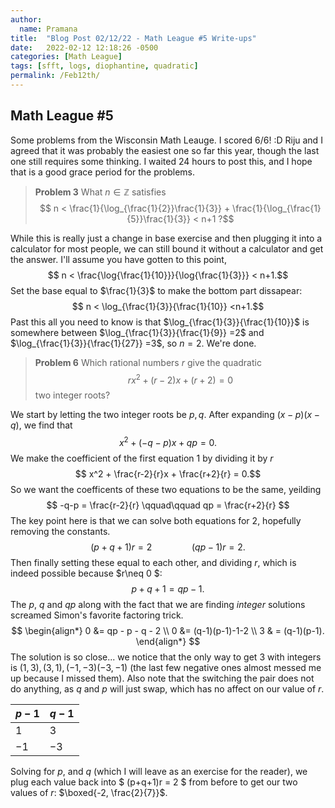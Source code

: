 ```yaml
---
author:
  name: Pramana
title:  "Blog Post 02/12/22 - Math League #5 Write-ups"
date:   2022-02-12 12:18:26 -0500
categories: [Math League]
tags: [sfft, logs, diophantine, quadratic]
permalink: /Feb12th/
---
```


## Math League #5
Some problems from the Wisconsin Math Leauge. I scored 6/6! :D
Riju and I agreed that it was probably the easiest one so far this year,
though the last one still requires some thinking.
I waited 24 hours to post this, and I hope that is a good grace period for the problems.

>**Problem 3**
>What $n \in \mathbb{Z}$ satisfies
>$$ n < \frac{1}{\log_{\frac{1}{2}}\frac{1}{3}} + \frac{1}{\log_{\frac{1}{5}}\frac{1}{3}} < n+1 ?$$

While this is really just a change in base exercise and then plugging it into a calculator for most people,
we can still bound it without a calculator and get the answer. I'll assume you have gotten to this point,
$$ n < \frac{\log{\frac{1}{10}}}{\log{\frac{1}{3}}} < n+1.$$
Set the base equal to $\frac{1}{3}$ to make the bottom part dissapear:
$$ n < \log_{\frac{1}{3}}{\frac{1}{10}} <n+1.$$
Past this all you need to know is that $\log_{\frac{1}{3}}{\frac{1}{10}}$ is somewhere between
$\log_{\frac{1}{3}}{\frac{1}{9}} =2$ and $\log_{\frac{1}{3}}{\frac{1}{27}} =3$, so $n=2$. We're done.

>**Problem 6**
>Which rational numbers $r$ give the quadratic
>$$rx^{2} + (r-2)x+(r+2) = 0$$
>two integer roots?

We start by letting the two integer roots be $p,q$. After expanding $(x-p)(x-q)$, we find that
$$ x^2 + (-q-p)x +qp = 0.$$
We make the coefficient of the first equation $1$ by dividing it by $r$
$$ x^2 + \frac{r-2}{r}x + \frac{r+2}{r} = 0.$$
So we want the coefficents of these two equations to be the same, yeilding
$$ -q-p = \frac{r-2}{r} \qquad\qquad qp = \frac{r+2}{r} $$
The key point here is that we can solve both equations for $2$, hopefully removing the constants.
$$ (p+q+1)r = 2 \qquad\qquad (qp-1)r = 2.$$
Then finally setting these equal to each other, and dividing $r$, which is indeed possible because $r\neq 0 $:
$$ p+q+1 = qp-1.$$
The $p$, $q$ and $qp$ along with the fact that we are finding *integer* solutions screamed Simon's favorite
factoring trick.
$$ 
\begin{align*}
0 &= qp - p - q - 2 \\
0 &= (q-1)(p-1)-1-2 \\
3 & = (q-1)(p-1).
\end{align*}
$$
The solution is so close... we notice that the only way to get $3$ with integers is $(1,3),(3,1),(-1,-3)(-3,-1)$
(the last few negative ones almost messed me up because I missed them). Also note that the switching the
pair does not do anything, as $q$ and $p$ will just swap, which has no affect on our value of $r$.

| $p-1$ | $q-1$ |
|-------|-------|
| $1$   | $3$   |
| $-1$  | $-3$  |

Solving for $p$, and $q$ (which I will leave as an exercise for the reader), we plug each value back into
$ (p+q+1)r = 2 $ from before to get our two values of $r$: $\boxed{-2, \frac{2}{7}}$.